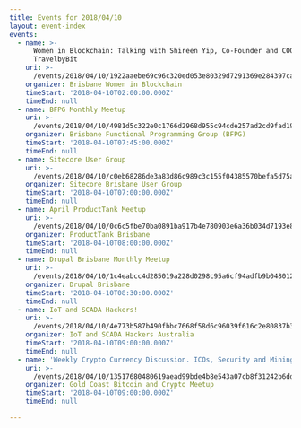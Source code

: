 ```yaml
---
title: Events for 2018/04/10
layout: event-index
events:
  - name: >-
      Women in Blockchain: Talking with Shireen Yip, Co-Founder and COO,
      TravelbyBit
    uri: >-
      /events/2018/04/10/1922aaebe69c96c320ed053e80329d7291369e284397ca7df2d2721689644821
    organizer: Brisbane Women in Blockchain
    timeStart: '2018-04-10T02:00:00.000Z'
    timeEnd: null
  - name: BFPG Monthly Meetup
    uri: >-
      /events/2018/04/10/4981d5c322e0c1766d2968d955c94cde257ad2cd9fad19ae5cbbaee99fa6f494
    organizer: Brisbane Functional Programming Group (BFPG)
    timeStart: '2018-04-10T07:45:00.000Z'
    timeEnd: null
  - name: Sitecore User Group
    uri: >-
      /events/2018/04/10/c0eb68286de3a83d86c989c3c155f04385570befa5d75aac77beeda330ac9b58
    organizer: Sitecore Brisbane User Group
    timeStart: '2018-04-10T07:00:00.000Z'
    timeEnd: null
  - name: April ProductTank Meetup
    uri: >-
      /events/2018/04/10/0c6c5fbe70ba0891ba917b4e780903e6a36b034d7193e8702ee84771fa034a19
    organizer: ProductTank Brisbane
    timeStart: '2018-04-10T08:00:00.000Z'
    timeEnd: null
  - name: Drupal Brisbane Monthly Meetup
    uri: >-
      /events/2018/04/10/1c4eabcc4d285019a228d0298c95a6cf94adfb9b04801242f0de3e481d1b20e1
    organizer: Drupal Brisbane
    timeStart: '2018-04-10T08:30:00.000Z'
    timeEnd: null
  - name: IoT and SCADA Hackers!
    uri: >-
      /events/2018/04/10/4e773b587b490fbbc7668f58d6c96039f616c2e80837b3616d9a08868d6c934e
    organizer: IoT and SCADA Hackers Australia
    timeStart: '2018-04-10T09:00:00.000Z'
    timeEnd: null
  - name: 'Weekly Crypto Currency Discussion. ICOs, Security and Mining and more'
    uri: >-
      /events/2018/04/10/13517680480619aead99bde4b8e543a07cb8f31242b6dd70f672c0a78fa07668
    organizer: Gold Coast Bitcoin and Crypto Meetup
    timeStart: '2018-04-10T09:00:00.000Z'
    timeEnd: null

---
```

